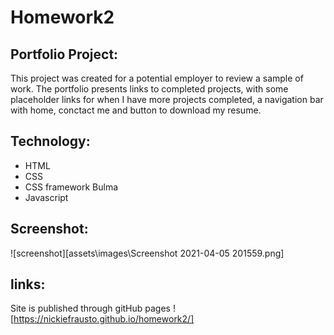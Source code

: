 # Homework2


## Portfolio Project:
This project was created for a potential employer to review a sample of work.
The portfolio presents links to completed projects, with some placeholder links for when I have more projects completed, a navigation bar with home, conctact me and button to download my resume.

## Technology:
* HTML
* CSS
* CSS framework Bulma
* Javascript

## Screenshot:
![screenshot][assets\images\Screenshot 2021-04-05 201559.png]

## links:
Site is published through gitHub pages 
![https://nickiefrausto.github.io/homework2/]




 